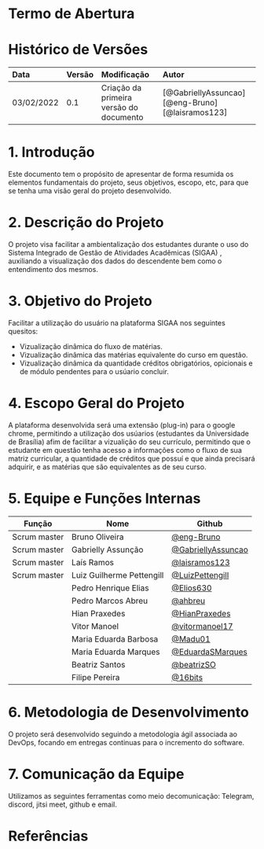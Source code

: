 # Termo de Abertura

# Histórico de Versões

| Data   | Versão | Modificação  | Autor  |
| :- | :- | :- | :- |
| 03/02/2022  | 0.1 | Criação da primeira versão do documento | [@GabriellyAssuncao] [@eng-Bruno] [@laisramos123] |


# 1. Introdução

Este documento tem o propósito de apresentar de forma resumida os elementos fundamentais do projeto, seus objetivos, escopo, etc, para que se tenha uma visão geral do projeto desenvolvido.

# 2. Descrição do Projeto

O projeto visa facilitar a ambientalização dos estudantes durante o uso do Sistema Integrado de Gestão de Atividades Acadêmicas (SIGAA) , auxiliando a visualização dos dados do descendente bem como o entendimento dos mesmos. 

# 3. Objetivo do Projeto

Facilitar a utilização do usuário na plataforma SIGAA nos seguintes quesitos:
- Vizualização dinâmica do fluxo de matérias.
- Vizualização dinâmica das matérias equivalente do curso em questão.
- Vizualização dinâmica da quantidade créditos obrigatórios, opicionais e de módulo pendentes para o usúario concluir.

# 4. Escopo Geral do Projeto

A plataforma desenvolvida será uma extensão (plug-in) para o google chrome, permitindo a utilização dos usúarios (estudantes da Universidade de Brasília) afim de facilitar a vizualição do seu currículo, permitindo que o estudante em questão tenha acesso a informações como o fluxo de sua matriz curricular, a quantidade de créditos que possuí e que ainda precisará adquirir, e as matérias que são equivalentes as de seu curso.

# 5. Equipe e Funções Internas
 Função       | Nome                      | Github                                                     |
 ------------ | ------------------------- | ---------------------------------------------------------- |
 Scrum master | Bruno Oliveira            | [@eng-Bruno](https://github.com/eng-Bruno)                 |
 Scrum master | Gabrielly Assunção        | [@GabriellyAssuncao](https://github.com/GabriellyAssuncao) |
 Scrum master | Laís Ramos                | [@laisramos123](https://github.com/laisramos123)           |
 Scrum master | Luiz Guilherme Pettengill | [@LuizPettengill](https://github.com/LuizPettengill)       |
              | Pedro Henrique Elias      | [@Elios630](https://github.com/Elios630)                   |
              | Pedro Marcos Abreu        | [@ahbreu](https://github.com/ahbreu)                       |
              | Hian Praxedes             | [@HianPraxedes](https://github.com/HianPraxedes)           |
              | Vitor Manoel              | [@vitormanoel17](https://github.com/vitormanoel17)         |
              | Maria Eduarda Barbosa     | [@Madu01](https://github.com/Madu01)                       |
              | Maria Eduarda Marques     | [@EduardaSMarques](https://github.com/EduardaSMarques)     |
              | Beatriz Santos            | [@beatrizSO](https://github.com/beatrizSO)                 |
              | Filipe Pereira            | [@16bits](https://github.com/16bits)                       |

# 6. Metodologia de Desenvolvimento

O projeto será desenvolvido seguindo a metodologia ágil associada ao DevOps, focando em entregas continuas para o incremento do software.

# 7. Comunicação da Equipe

Utilizamos as seguintes ferramentas como meio decomunicação: Telegram, discord, jitsi meet, github e email.

# Referências
